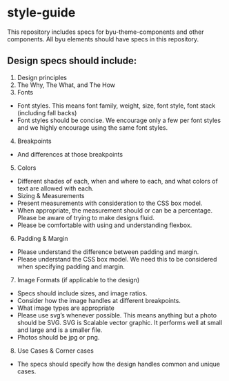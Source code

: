 # style-guide
This repository includes specs for byu-theme-components and other components. All byu elements should have specs in this repository.
## Design specs should include:
1. Design principles
2. The Why, The What, and The How
3. Fonts
* Font styles. This means font family, weight, size, font style, font stack (including fall backs)
* Font styles should be concise. We encourage only a few per font styles and we highly encourage using the same font styles.
4. Breakpoints
* And differences at those breakpoints
5. Colors
* Different shades of each, when and where to each, and what colors of text are allowed with each.
* Sizing & Measurements
* Present measurements with consideration to the CSS box model.
* When appropriate, the measurement should or can be a percentage. Please be aware of trying to make designs fluid.
* Please be comfortable with using and understanding flexbox.
6. Padding & Margin
* Please understand the difference between padding and margin.
* Please understand the CSS box model. We need this to be considered when specifying padding and margin.
7. Image Formats (if applicable to the design)
* Specs should include sizes, and image ratios. 
* Consider how the image handles at different breakpoints. 
* What image types are appropriate
* Please use svg’s whenever possible.  This means anything but a photo should be SVG. SVG is Scalable vector graphic. It performs well at small and large and is a smaller file.
* Photos should be jpg or png.
8. Use Cases & Corner cases
* The specs should specify how the design handles common and unique cases.
